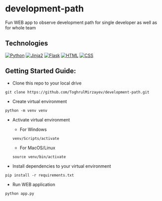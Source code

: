 # development-path
Fun WEB app to observe development path for single developer as well as for whole team

## Technologies
[![Python](https://img.shields.io/badge/Python_3.8+-blue.svg)]()
[![Jinja2](https://img.shields.io/badge/Jinja2-blue.svg)]()
[![Flask](https://img.shields.io/badge/Flask-yellow.svg)]()
[![HTML](https://img.shields.io/badge/HTML-red.svg)]()
[![CSS](https://img.shields.io/badge/CSS-red.svg)]()

## Getting Started Guide:
* Clone this repo to your local drive
```commandline
git clone https://github.com/ToghrulMirzayev/development-path.git
```

* Create virtual environment
```commandline
python -m venv venv
```

* Activate virtual environment
    * For Windows
    ```commandline
    venv/Scripts/activate
    ```
    * For MacOS/Linux
    ```commandline
    source venv/bin/activate
    ```

* Install dependencies to your virtual environment
```commandline
pip install -r requirements.txt
```

* Run WEB application
```commandline
python app.py
```